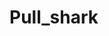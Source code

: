 # Pull_shark
  
        
      
            
        
      
         
       
       
    
   
   
 
